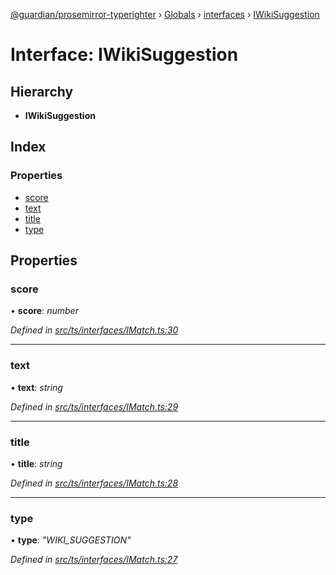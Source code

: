 [@guardian/prosemirror-typerighter](../README.md) › [Globals](../globals.md) › [interfaces](../modules/interfaces.md) › [IWikiSuggestion](interfaces.iwikisuggestion.md)

# Interface: IWikiSuggestion

## Hierarchy

* **IWikiSuggestion**

## Index

### Properties

* [score](interfaces.iwikisuggestion.md#score)
* [text](interfaces.iwikisuggestion.md#text)
* [title](interfaces.iwikisuggestion.md#title)
* [type](interfaces.iwikisuggestion.md#type)

## Properties

###  score

• **score**: *number*

*Defined in [src/ts/interfaces/IMatch.ts:30](https://github.com/guardian/prosemirror-typerighter/blob/530a4bd/src/ts/interfaces/IMatch.ts#L30)*

___

###  text

• **text**: *string*

*Defined in [src/ts/interfaces/IMatch.ts:29](https://github.com/guardian/prosemirror-typerighter/blob/530a4bd/src/ts/interfaces/IMatch.ts#L29)*

___

###  title

• **title**: *string*

*Defined in [src/ts/interfaces/IMatch.ts:28](https://github.com/guardian/prosemirror-typerighter/blob/530a4bd/src/ts/interfaces/IMatch.ts#L28)*

___

###  type

• **type**: *"WIKI_SUGGESTION"*

*Defined in [src/ts/interfaces/IMatch.ts:27](https://github.com/guardian/prosemirror-typerighter/blob/530a4bd/src/ts/interfaces/IMatch.ts#L27)*
